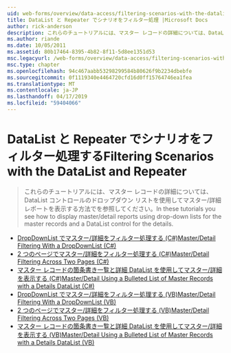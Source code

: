 ```yaml
---
uid: web-forms/overview/data-access/filtering-scenarios-with-the-datalist-and-repeater/index
title: DataList と Repeater でシナリオをフィルター処理 |Microsoft Docs
author: rick-anderson
description: これらのチュートリアルには、マスター レコードの詳細については、DataList コントロールのドロップダウン リストを使用してマスター/詳細レポートを表示する方法でを参照してください。
ms.author: riande
ms.date: 10/05/2011
ms.assetid: 80b17464-8395-4b82-8f11-5d8ee1351d53
msc.legacyurl: /web-forms/overview/data-access/filtering-scenarios-with-the-datalist-and-repeater
msc.type: chapter
ms.openlocfilehash: 94c467aabb53298299584b80626f9b2234dbebfe
ms.sourcegitcommit: 0f1119340e4464720cfd16d0ff15764746ea1fea
ms.translationtype: MT
ms.contentlocale: ja-JP
ms.lasthandoff: 04/17/2019
ms.locfileid: "59404066"
---
```

# <a name="filtering-scenarios-with-the-datalist-and-repeater"></a><span data-ttu-id="006cf-103">DataList と Repeater でシナリオをフィルター処理する</span><span class="sxs-lookup"><span data-stu-id="006cf-103">Filtering Scenarios with the DataList and Repeater</span></span>

> <span data-ttu-id="006cf-104">これらのチュートリアルには、マスター レコードの詳細については、DataList コントロールのドロップダウン リストを使用してマスター/詳細レポートを表示する方法でを参照してください。</span><span class="sxs-lookup"><span data-stu-id="006cf-104">In these tutorials you see how to display master/detail reports using drop-down lists for the master records and a DataList control for the details.</span></span>


- [<span data-ttu-id="006cf-105">DropDownList でマスター/詳細をフィルター処理する (C#)</span><span class="sxs-lookup"><span data-stu-id="006cf-105">Master/Detail Filtering With a DropDownList (C#)</span></span>](master-detail-filtering-with-a-dropdownlist-datalist-cs.md)
- [<span data-ttu-id="006cf-106">2 つのページでマスター/詳細をフィルター処理する (C#)</span><span class="sxs-lookup"><span data-stu-id="006cf-106">Master/Detail Filtering Across Two Pages (C#)</span></span>](master-detail-filtering-acess-two-pages-datalist-cs.md)
- [<span data-ttu-id="006cf-107">マスター レコードの箇条書き一覧と詳細 DataList を使用してマスター/詳細を表示する (C#)</span><span class="sxs-lookup"><span data-stu-id="006cf-107">Master/Detail Using a Bulleted List of Master Records with a Details DataList (C#)</span></span>](master-detail-using-a-bulleted-list-of-master-records-with-a-details-datalist-cs.md)
- [<span data-ttu-id="006cf-108">DropDownList でマスター/詳細をフィルター処理する (VB)</span><span class="sxs-lookup"><span data-stu-id="006cf-108">Master/Detail Filtering With a DropDownList (VB)</span></span>](master-detail-filtering-with-a-dropdownlist-datalist-vb.md)
- [<span data-ttu-id="006cf-109">2 つのページでマスター/詳細をフィルター処理する (VB)</span><span class="sxs-lookup"><span data-stu-id="006cf-109">Master/Detail Filtering Across Two Pages (VB)</span></span>](master-detail-filtering-acess-two-pages-datalist-vb.md)
- [<span data-ttu-id="006cf-110">マスター レコードの箇条書き一覧と詳細 DataList を使用してマスター/詳細を表示する (VB)</span><span class="sxs-lookup"><span data-stu-id="006cf-110">Master/Detail Using a Bulleted List of Master Records with a Details DataList (VB)</span></span>](master-detail-using-a-bulleted-list-of-master-records-with-a-details-datalist-vb.md)
